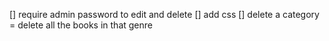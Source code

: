 [] require admin password to edit and delete
[] add css
[] delete a category = delete all the books in that genre
